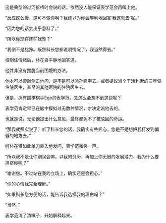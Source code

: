 这是典型的过河拆桥时会说的话。依然没人能保证表学范会再叫上他。

“反应这么慢，这可不像你啊？我还以为你会麻利地回答‘我这就去’呢。”

“因为您的话太出乎意料了。”

“所以你现在还在犹豫？”

“我倒不是犹豫。既然科长您都说明情况了，我当然得去。”

控制住情绪后，朴在贤平静地回答道。

他并非没有摆脱当前困境的办法。

他本可以旁敲侧击地问，是不是可以派孙建宇去。或者提议派个干活利索的三年资住院医生，甚至派其他医院的住院医生去。

但是，拥有围棋棋手Ego的表学范，又怎么会想不到这些呢？

表学范肯定早已在脑中模拟过无数种情况，才决定派他去的。

也就是说，无论他提出什么意见，最终都免不了被驳回的命运。

“那我就照实说了。听了科长您的话，我确实有些担心，您是不是想把我打发到偏僻的地方去。”

听朴在贤如此单刀直入地发问，表学范嗤笑一声。

“所以我不是让你别误会嘛。以我的资历，再加上你无限的发展潜力，我为什么要排挤你呢？”

“谢谢您。不过站在我的立场上，确实还是会担心。”

“你的心情我完全理解。”

“如果科长您方便的话，能告诉我选择我的理由吗？”

“当然。”

表学范清了清嗓子，开始解释起来。